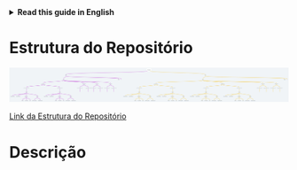 <details>
<summary>
<strong> Read this guide in English </strong>
</summary>
    <ul>
        <li><a href="./README.md"> English </a></li>
    </ul>

</details>

# Estrutura do Repositório

![repository_structure](./.github/media/images/repository_structure.png)

[Link da Estrutura do Repositório](https://whimsical.com/cursos-PFiyWGVHfhvKzhWmKDefT7)

# Descrição
